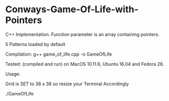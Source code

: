 # Conways-Game-Of-Life-with-Pointers
C++ Implementation. Function parameter is an array containing pointers.


5 Patterns loaded by default  

Compilation:
g++ game_of_life.cpp -o GameOfLife

Tested: (compiled and run) on MacOS 10.11.6, Ubuntu 16.04 and Fedora 26.

Usage:

  Grid is SET to 38 x 38 so resize your Terminal Accordingly 

  ./GameOfLife
